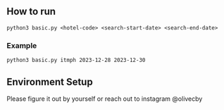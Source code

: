 ## How to run

`python3 basic.py <hotel-code> <search-start-date> <search-end-date>`

### Example
`python3 basic.py itmph 2023-12-28 2023-12-30`

## Environment Setup
Please figure it out by yourself or reach out to instagram @olivecby